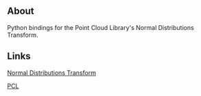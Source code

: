 ## About

Python bindings for the Point Cloud Library\'s Normal Distributions Transform.

## Links

[Normal Distributions Transform](https://www.researchgate.net/publication/4045903_The_Normal_Distributions_Transform_A_New_Approach_to_Laser_Scan_Matching)

[PCL](https://pointclouds.org/)
